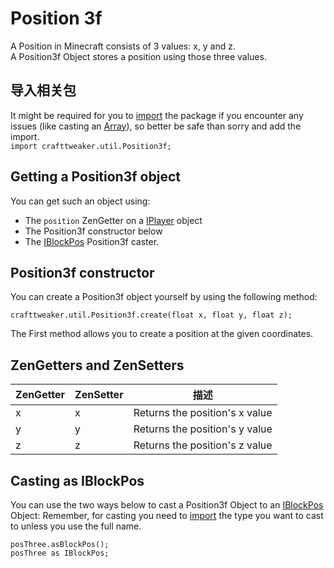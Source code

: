 # Position 3f

A Position in Minecraft consists of 3 values: x, y and z.  
A Position3f Object stores a position using those three values.

## 导入相关包
It might be required for you to [import](/AdvancedFunctions/Import/) the package if you encounter any issues (like casting an [Array](/AdvancedFunctions/Arrays_and_Loops/)), so better be safe than sorry and add the import.  
`import crafttweaker.util.Position3f;`

## Getting a Position3f object
You can get such an object using:

- The `position` ZenGetter on a [IPlayer](/Vanilla/Players/IPlayer/) object
- The Position3f constructor below
- The [IBlockPos](/Vanilla/World/IBlockPos/) Position3f caster.

## Position3f constructor
You can create a Position3f object yourself by using the following method:

```zenscript
crafttweaker.util.Position3f.create(float x, float y, float z);
```

The First method allows you to create a position at the given coordinates.


## ZenGetters and ZenSetters
| ZenGetter | ZenSetter | 描述                             |
| --------- | --------- | ------------------------------ |
| x         | x         | Returns the position's x value |
| y         | y         | Returns the position's y value |
| z         | z         | Returns the position's z value |

## Casting as IBlockPos
You can use the two ways below to cast a Position3f Object to an [IBlockPos](/Vanilla/World/IBlockPos/) Object: Remember, for casting you need to [import](/AdvancedFunctions/Import/) the type you want to cast to unless you use the full name.
```zenscript
posThree.asBlockPos();
posThree as IBlockPos;
```